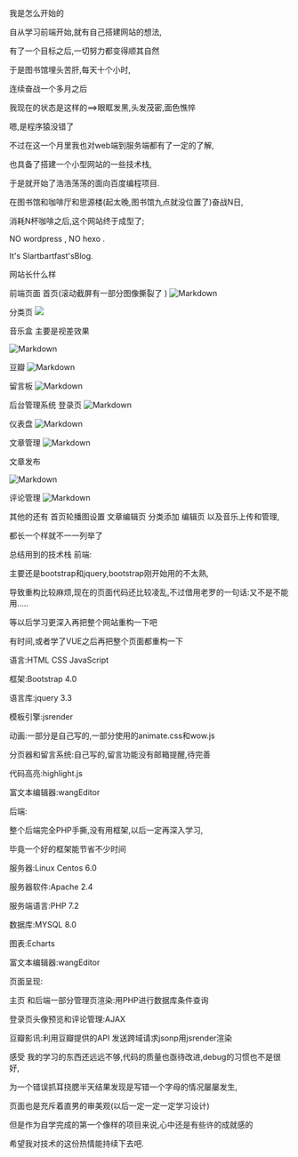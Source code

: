 我是怎么开始的

自从学习前端开始,就有自己搭建网站的想法,

有了一个目标之后,一切努力都变得顺其自然

于是图书馆埋头苦肝,每天十个小时,

连续奋战一个多月之后

我现在的状态是这样的==>眼眶发黑,头发茂密,面色憔悴

嗯,是程序猿没错了

不过在这一个月里我也对web端到服务端都有了一定的了解,

也具备了搭建一个小型网站的一些技术栈,

于是就开始了浩浩荡荡的面向百度编程项目.

在图书馆和咖啡厅和思源楼(起太晚,图书馆九点就没位置了)奋战N日,

消耗N杯咖啡之后,这个网站终于成型了;

NO wordpress , NO hexo .

It's Slartbartfast'sBlog.

 

网站长什么样
 

前端页面
首页(滚动截屏有一部分图像撕裂了 ) 
![Markdown](http://i1.bvimg.com/658595/aff9cda004c0a4e1.png)


分类页
<img src='http://i1.bvimg.com/658595/327da64aa3a85c1b.png'>


音乐盒 主要是视差效果

![Markdown](http://i1.bvimg.com/658595/ed255702b3b4722ct.jpg)

豆瓣
![Markdown](http://i1.bvimg.com/658595/0e666bf2ef9cb4d2t.jpg)


留言板
![Markdown](http://i1.bvimg.com/658595/f9a3b23bf9e4c779.png)


后台管理系统
登录页
![Markdown](http://i1.bvimg.com/658595/c4e7239e6b7eed10.jpg)


仪表盘
![Markdown](http://i1.bvimg.com/658595/4cf64ec5f7ceca21.jpg)


文章管理
![Markdown](http://i1.bvimg.com/658595/896f1c5a8d95b6d3.jpg)


文章发布

![Markdown](http://i1.bvimg.com/658595/c39a359606d59fd5.jpg)

评论管理
![Markdown](http://i1.bvimg.com/658595/86454361b8125f2e.jpg)


其他的还有 首页轮播图设置 文章编辑页 分类添加 编辑页 以及音乐上传和管理,

都长一个样就不一一列举了

总结用到的技术栈
前端:

主要还是bootstrap和jquery,bootstrap刚开始用的不太熟,

导致重构比较麻烦,现在的页面代码还比较凌乱,不过借用老罗的一句话:又不是不能用.....

等以后学习更深入再把整个网站重构一下吧

有时间,或者学了VUE之后再把整个页面都重构一下

语言:HTML CSS JavaScript

框架:Bootstrap 4.0

语言库:jquery 3.3

模板引擎:jsrender

动画:一部分是自己写的,一部分使用的animate.css和wow.js

分页器和留言系统:自己写的,留言功能没有邮箱提醒,待完善

代码高亮:highlight.js

富文本编辑器:wangEditor

后端:

整个后端完全PHP手撕,没有用框架,以后一定再深入学习,

毕竟一个好的框架能节省不少时间

服务器:Linux Centos 6.0

服务器软件:Apache 2.4

服务端语言:PHP 7.2

数据库:MYSQL 8.0

图表:Echarts

富文本编辑器:wangEditor

页面呈现:

主页 和后端一部分管理页渲染:用PHP进行数据库条件查询

登录页头像预览和评论管理:AJAX

豆瓣影讯:利用豆瓣提供的API 发送跨域请求jsonp用jsrender渲染

感受
我的学习的东西还远远不够,代码的质量也亟待改进,debug的习惯也不是很好,

为一个错误抓耳挠腮半天结果发现是写错一个字母的情况屡屡发生,

页面也是充斥着直男的审美观(以后一定一定一定学习设计)

但是作为自学完成的第一个像样的项目来说,心中还是有些许的成就感的

希望我对技术的这份热情能持续下去吧.
